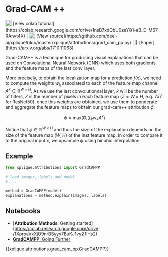 # Grad-CAM ++

<sub>
    <img src="https://upload.wikimedia.org/wikipedia/commons/d/d0/Google_Colaboratory_SVG_Logo.svg" width="20">
</sub>[View colab tutorial](https://colab.research.google.com/drive/1nsB7xdQbU0zeYQ1-aB_D-M67-RAnvt4X) |
<sub>
    <img src="https://upload.wikimedia.org/wikipedia/commons/9/91/Octicons-mark-github.svg" width="20">
</sub>[View source](https://github.com/deel-ai/xplique/blob/master/xplique/attributions/grad_cam_pp.py) |
📰 [Paper](https://arxiv.org/abs/1710.11063)

Grad-CAM++ is a technique for producing visual explanations that can be used on Convolutional Neural
Network (CNN) which uses both gradients and the feature maps of the last conv layer.

More precisely, to obtain the localization map for a prediction $f(x)$, we need to compute the weights
$w_k$ associated to each of the feature map channel $A^k \in \mathbb{R}^{W \times H}$. As we use the last
convolutionnal layer, $k$ will be the number of filters, $Z$ is the number of pixels in each feature
map ($Z = W \times H$, e.g. 7x7 for ResNet50). once this weights are obtained, we use them to ponderate 
and aggregate the feature maps to obtain our grad-cam++ attribution $\phi$:

$$
\phi = \text{max}(0, \sum_k w_k A^k)
$$

Notice that $\phi \in \mathbb{R}^{W \times H}$ and thus the size of the explanation depends on the
size of the feature map ($W, H$) of the last feature map. In order to compare it to the original input $x$,
we upsample $\phi$ using bicubic interpolation.

## Example

```python
from xplique.attributions import GradCAMPP

# load images, labels and model
# ...

method = GradCAMPP(model)
explanations = method.explain(images, labels)
```

## Notebooks

- [**Attribution Methods**: Getting started](https://colab.research.google.com/drive
/1XproaVxXjO9nrBSyyy7BuKJ1vy21iHs2)
- [**GradCAMPP**: Going Further](https://colab.research.google.com/drive/1nsB7xdQbU0zeYQ1-aB_D-M67-RAnvt4X)

{{xplique.attributions.grad_cam_pp.GradCAMPP}}

[^1]: [Grad-CAM++: Improved Visual Explanations for Deep Convolutional Networks (2017).](https://arxiv.org/abs/1710.11063)
